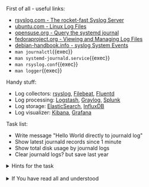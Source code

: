 First of all - useful links:

- [rsyslog.com - The rocket-fast Syslog Server](https://www.rsyslog.com/)
- [ubuntu.com - Linux Log Files](https://help.ubuntu.com/community/LinuxLogFiles#System_Log)
- [opensuse.org - Query the systemd journal](https://doc.opensuse.org/documentation/leap/reference/html/book-reference/cha-journalctl.html)
- [fedoraproject.org - Viewing and Managing Log Files](https://docs.fedoraproject.org/en-US/fedora/latest/system-administrators-guide/monitoring-and-automation/Viewing_and_Managing_Log_Files/)
- [debian-handbook.info - syslog System Events](https://debian-handbook.info/browse/stable/sect.syslog.html)
- `man journalctl`{{exec}}
- `man systemd-journald.service`{{exec}}
- `man rsyslog.conf`{{exec}}
- `man logger`{{exec}}

Handy stuff:

- Log collectors: [rsyslog](https://www.rsyslog.com/), [Filebeat](https://www.elastic.co/beats/filebeat), [Fluentd](https://www.fluentd.org/)
- Log processing: [Logstash](https://www.elastic.co/logstash/), [Graylog](https://www.graylog.org/), [Splunk](https://www.splunk.com/)
- Log storage: [ElasticSearch](https://www.elastic.co/), [InfluxDB](https://www.influxdata.com/)
- Log visualizer: [Kibana](https://www.elastic.co/kibana/), [Grafana](https://grafana.com/)

Task list:
- Write message "Hello World directly to journald log"
- Show latest journald records since 1 minute
- Show total disk usage by journald logs
- Clear journald logs? but save last year

<details><summary>Hints for the task</summary>
<pre>
  $ systemd-cat echo "Hello World!"
  $ journalctl --since "1 minute ago"
  $ journalctl --disk-usage
  $ journalctl --vacuum-time=1years
</pre>
</details>
<br>
<details><summary>If You have read all and understood</summary>
<pre>
`touch IReadAllAndUndnderstood`{{exec}}
</pre>
